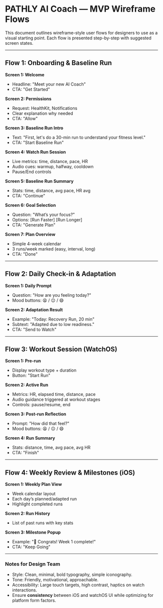 # PATHLY AI Coach — MVP Wireframe Flows

This document outlines wireframe-style user flows for designers to use as a visual starting point. Each flow is presented step-by-step with suggested screen states.

---

## Flow 1: Onboarding & Baseline Run

**Screen 1: Welcome**

* Headline: "Meet your new AI Coach"
* CTA: "Get Started"

**Screen 2: Permissions**

* Request: HealthKit, Notifications
* Clear explanation why needed
* CTA: "Allow"

**Screen 3: Baseline Run Intro**

* Text: "First, let's do a 30-min run to understand your fitness level."
* CTA: "Start Baseline Run"

**Screen 4: Watch Run Session**

* Live metrics: time, distance, pace, HR
* Audio cues: warmup, halfway, cooldown
* Pause/End controls

**Screen 5: Baseline Run Summary**

* Stats: time, distance, avg pace, HR avg
* CTA: "Continue"

**Screen 6: Goal Selection**

* Question: "What’s your focus?"
* Options: \[Run Faster] \[Run Longer]
* CTA: "Generate Plan"

**Screen 7: Plan Overview**

* Simple 4-week calendar
* 3 runs/week marked (easy, interval, long)
* CTA: "Done"

---

## Flow 2: Daily Check-in & Adaptation

**Screen 1: Daily Prompt**

* Question: "How are you feeling today?"
* Mood buttons: 😫 / 😐 / 😄

**Screen 2: Adaptation Result**

* Example: "Today: Recovery Run, 20 min"
* Subtext: "Adapted due to low readiness."
* CTA: "Send to Watch"

---

## Flow 3: Workout Session (WatchOS)

**Screen 1: Pre-run**

* Display workout type + duration
* Button: "Start Run"

**Screen 2: Active Run**

* Metrics: HR, elapsed time, distance, pace
* Audio guidance triggered at workout stages
* Controls: pause/resume, end

**Screen 3: Post-run Reflection**

* Prompt: "How did that feel?"
* Mood buttons: 😫 / 😐 / 😄

**Screen 4: Run Summary**

* Stats: distance, time, avg pace, avg HR
* CTA: "Finish"

---

## Flow 4: Weekly Review & Milestones (iOS)

**Screen 1: Weekly Plan View**

* Week calendar layout
* Each day’s planned/adapted run
* Highlight completed runs

**Screen 2: Run History**

* List of past runs with key stats

**Screen 3: Milestone Popup**

* Example: "🎉 Congrats! Week 1 complete!"
* CTA: "Keep Going"

---

### Notes for Design Team

* Style: Clean, minimal, bold typography, simple iconography.
* Tone: Friendly, motivational, approachable.
* Accessibility: Large touch targets, high contrast, haptics on watch interactions.
* Ensure **consistency** between iOS and watchOS UI while optimizing for platform form factors.
